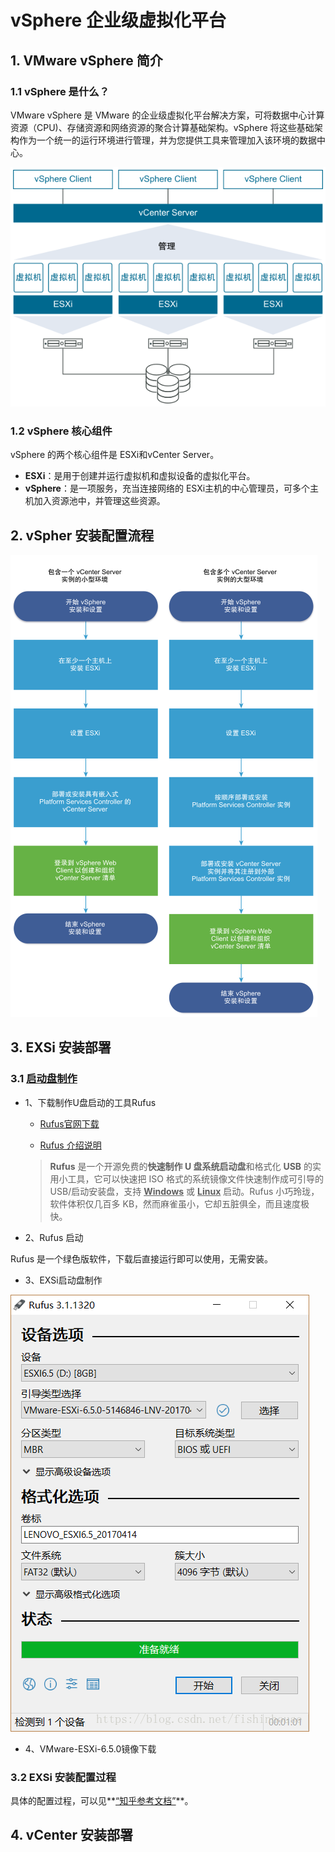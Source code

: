 # vSphere 企业级虚拟化平台

## 1. VMware vSphere 简介

### 1.1 vSphere 是什么？

VMware vSphere 是 VMware 的企业级虚拟化平台解决方案，可将数据中心计算资源（CPU)、存储资源和网络资源的聚合计算基础架构。vSphere 将这些基础架构作为一个统一的运行环境进行管理，并为您提供工具来管理加入该环境的数据中心。

![vSphere](./images/vSphere.png)

### 1.2 vSphere 核心组件

vSphere 的两个核心组件是 ESXi和vCenter Server。

- **ESXi**：是用于创建并运行虚拟机和虚拟设备的虚拟化平台。
- **vSphere**：是一项服务，充当连接网络的 ESXi主机的中心管理员，可多个主机加入资源池中，并管理这些资源。



## 2. vSpher 安装配置流程



![vSphere 安装和设置工作流](./images/vSphere安装和设置工作流.png)

## 3. EXSi 安装部署

### 3.1 [启动盘制作](https://blog.csdn.net/fishinhouse/article/details/81982303)

- 1、下载制作U盘启动的工具Rufus

  - [Rufus官网下载](https://rufus.akeo.ie/)

  - [Rufus 介绍说明](https://www.iplaysoft.com/rufus.html)

  > **Rufus** 是一个开源免费的**快速制作 U 盘系统启动盘**和格式化 **USB** 的实用小工具，它可以快速把 ISO 格式的系统镜像文件快速制作成可引导的 USB/启动安装盘，支持 <u>**Windows**</u> 或 **<u>Linux</u>** 启动。Rufus 小巧玲珑，软件体积仅几百多 KB，然而麻雀虽小，它却五脏俱全，而且速度极快。

- 2、Rufus 启动

Rufus 是一个绿色版软件，下载后直接运行即可以使用，无需安装。

- 3、EXSi启动盘制作

![rufus启动盘制作工具](./images/rufus启动盘制作工具.png)

- 4、VMware-ESXi-6.5.0镜像下载



### 3.2 EXSi 安装配置过程

具体的配置过程，可以见**<u>[“知乎参考文档”](https://zhuanlan.zhihu.com/p/30129843)</u>**。



## 4. vCenter 安装部署



